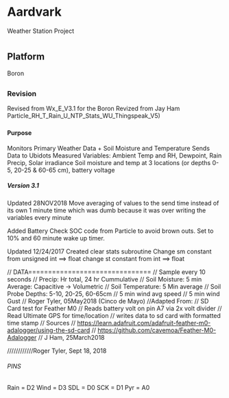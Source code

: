 # Aardvark
Weather Station Project
#

## Platform
Boron
##

### Revision
Revised from Wx_E_V3.1 for the Boron
Revized from Jay Ham Particle_RH_T_Rain_U_NTP_Stats_WU_Thingspeak_V5)
###

#### Purpose
Monitors Primary Weather Data + Soil Moisture and Temperature
Sends Data to Ubidots
Measured Variables:
Ambient Temp and RH, Dewpoint, Rain Precip, Solar irradiance
Soil moisture and temp at 3 locations (or depths 0-5, 20-25 & 60-65 cm), battery voltage

##### Version 3.1
Updated 28NOV2018
Move averaging of values to the send time instead of its own 1 minute time which was dumb because it was over writing the variables every minute

Added Battery Check SOC code from Particle to avoid brown outs. Set to 10% and 60 minute wake up timer.

Updated 12/24/2017
 Created clear stats subroutine
 Change sm constant from unsigned int ==> float
 change st constant from int ==> float

 // DATA===============================
// Sample every 10 seconds
// Precip: Hr  total, 24 hr Cummulative
// Soil Moisture: 5 min Average: Capacitive -> Volumetric
// Soil Temperature: 5 Min average
// Soil Probe Depths: 5-10, 20-25, 60-65cm
// 5 min wind avg speed
// 5 min wind Gust
// Roger Tyler, 05May2018 (Cinco de Mayo)
//Adapted From:
// SD Card test for Feather M0
// Reads battery volt on pin A7 via 2x volt divider
// Read Ultimate GPS for time/location
// writes data to sd card with formatted time stamp
// Sources
// https://learn.adafruit.com/adafruit-feather-m0-adalogger/using-the-sd-card
// https://github.com/cavemoa/Feather-M0-Adalogger
// J Ham, 25March2018

////////////Roger Tyler, Sept 18, 2018

###### PINS
 Rain = D2
 Wind = D3
 SDL = D0
 SCK = D1
 Pyr = A0